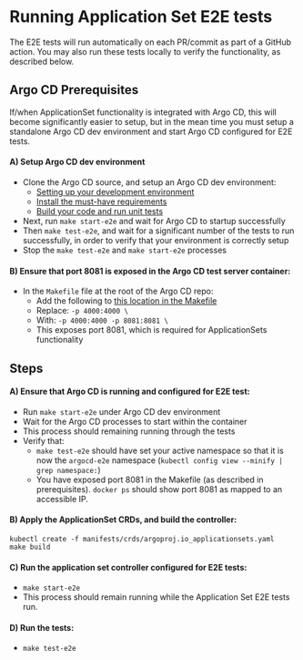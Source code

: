 # Running Application Set E2E tests

The E2E tests will run automatically on each PR/commit as part of a GitHub action. You may also run these tests locally to verify the functionality, as described below.

## Argo CD Prerequisites

If/when ApplicationSet functionality is integrated with Argo CD, this will become significantly easier to setup, but in the mean time you must setup a standalone Argo CD dev environment and start Argo CD configured for E2E tests.

#### A) Setup Argo CD dev environment

- Clone the Argo CD source, and setup an Argo CD dev environment:
    - [Setting up your development environment](https://argo-cd.readthedocs.io/en/stable/developer-guide/toolchain-guide/#setting-up-your-development-environment)
    - [Install the must-have requirements](https://argo-cd.readthedocs.io/en/stable/developer-guide/toolchain-guide/#install-the-must-have-requirements)
    - [Build your code and run unit tests](https://argo-cd.readthedocs.io/en/stable/developer-guide/toolchain-guide/#build-your-code-and-run-unit-tests)
- Next, run `make start-e2e` and wait for Argo CD to startup successfully
- Then `make test-e2e`, and wait for a significant number of the tests to run successfully, in order to verify that your environment is correctly setup
- Stop the `make test-e2e` and `make start-e2e` processes

#### B) Ensure that port 8081 is exposed in the Argo CD test server container:
- In the `Makefile` file at the root of the Argo CD repo:
    - Add the following to [this location in the Makefile](https://github.com/argoproj/argo-cd/blob/27912a08f151fab038ddb804a618ca8cde01d68e/Makefile#L75)
    - Replace: `-p 4000:4000 \`
    - With: `-p 4000:4000 -p 8081:8081 \`
    - This exposes port 8081, which is required for ApplicationSets functionality



## Steps

#### A) Ensure that Argo CD is running and configured for E2E test:
- Run `make start-e2e` under Argo CD dev environment
- Wait for the Argo CD processes to start within the container
- This process should remaining running through the tests
- Verify that:
    - `make test-e2e` should have set your active namespace so that it is now the `argocd-e2e` namespace (`kubectl config view --minify | grep namespace:`)
    - You have exposed port 8081 in the Makefile (as described in prerequisites). `docker ps` should show port 8081 as mapped to an accessible IP.


#### B) Apply the ApplicationSet CRDs, and build the controller:
```
kubectl create -f manifests/crds/argoproj.io_applicationsets.yaml
make build
```

#### C) Run the application set controller configured for E2E tests:
- `make start-e2e`
- This process should remain running while the Application Set E2E tests run.

#### D) Run the tests:
- `make test-e2e`

